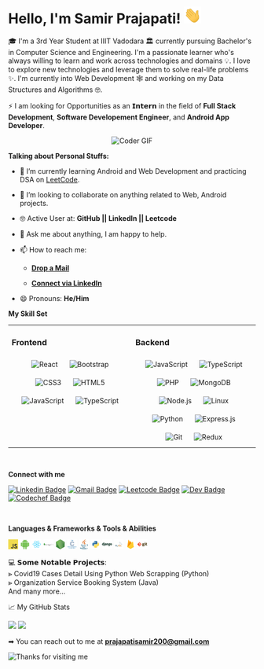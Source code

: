 # Hello, I'm Samir Prajapati!  <img src="https://github.com/ABSphreak/ABSphreak/blob/master/gifs/Hi.gif" width="35px">

🎓 I'm a 3rd Year Student at IIIT Vadodara 🏛 currently pursuing Bachelor's in Computer Science and Engineering. I'm a passionate learner who's always willing to learn and work across technologies and domains 💡. I love to explore new technologies and leverage them to solve real-life problems ✨. I'm currently into Web Development 🕸️ and working on my Data Structures and Algorithms 🤓. <br>

⚡ I am looking for Opportunities as an 𝗜𝗻𝘁𝗲𝗿𝗻 in the field of <b>Full Stack Development</b>, <b>Software Developement Engineer</b>, and <b>Android App Developer</b>. <br>

<p  align="center"><img src="https://media.giphy.com/media/SWoSkN6DxTszqIKEqv/giphy.gif" alt="Coder GIF" width="500" height="400">

**Talking about Personal Stuffs:**

- 🌱 I’m currently learning Android and Web Development and practicing DSA on [LeetCode](https://leetcode.com/samir0711/).
- 👯 I’m looking to collaborate on anything related to Web, Android projects.
- 🤓 Active User at: **GitHub || LinkedIn || Leetcode**
- 💬 Ask me about anything, I am happy to help.

- 📫 How to reach me:

    * [**Drop a Mail**](mailto:prajapatisamir200@gmail.com)

    * [**Connect via LinkedIn**](https://www.linkedin.com/in/samir-prajapati-4600831b4/)

- 😄 Pronouns: **He/Him**

**My Skill Set**  
<table><tr><td valign="top" width="33%">

### Frontend  
<div align="center">  
<img style="margin: 10px" src="https://profilinator.rishav.dev/skills-assets/react-original-wordmark.svg" alt="React" height="50" />  
<img style="margin: 10px" src="https://profilinator.rishav.dev/skills-assets/bootstrap-plain.svg" alt="Bootstrap" height="50" />  
<img style="margin: 10px" src="https://profilinator.rishav.dev/skills-assets/css3-original-wordmark.svg" alt="CSS3" height="50" />  
<img style="margin: 10px" src="https://profilinator.rishav.dev/skills-assets/html5-original-wordmark.svg" alt="HTML5" height="50" />  
<img style="margin: 10px" src="https://profilinator.rishav.dev/skills-assets/javascript-original.svg" alt="JavaScript" height="50" />  
<img style="margin: 10px" src="https://profilinator.rishav.dev/skills-assets/typescript-original.svg" alt="TypeScript" height="50" />  
</div></td><td valign="top" width="33%">

### Backend  
<div align="center">  
<img style="margin: 10px" src="https://profilinator.rishav.dev/skills-assets/javascript-original.svg" alt="JavaScript" height="50" />  
<img style="margin: 10px" src="https://profilinator.rishav.dev/skills-assets/typescript-original.svg" alt="TypeScript" height="50" />  
<img style="margin: 10px" src="https://profilinator.rishav.dev/skills-assets/php-original.svg" alt="PHP" height="50" />
<img style="margin: 10px" src="https://profilinator.rishav.dev/skills-assets/mongodb-original-wordmark.svg" alt="MongoDB" height="50" />  
<img style="margin: 10px" src="https://profilinator.rishav.dev/skills-assets/nodejs-original-wordmark.svg" alt="Node.js" height="50" />  
<img style="margin: 10px" src="https://profilinator.rishav.dev/skills-assets/linux-original.svg" alt="Linux" height="50" />  
<img style="margin: 10px" src="https://profilinator.rishav.dev/skills-assets/python-original.svg" alt="Python" height="50" />  
<img style="margin: 10px" src="https://profilinator.rishav.dev/skills-assets/express-original-wordmark.svg" alt="Express.js" height="50" />  
<img style="margin: 10px" src="https://profilinator.rishav.dev/skills-assets/git-scm-icon.svg" alt="Git" height="50" />  
<img style="margin: 10px" src="https://profilinator.rishav.dev/skills-assets/redux-original.svg" alt="Redux" height="50" />
</div></td></table>  

<br/>  


**Connect with me** 

[![Linkedin Badge](https://img.shields.io/badge/-LinkedIn-blue?style=for-the-badge&logo=Linkedin&logoColor=white&link=https://www.linkedin.com/in/samir-prajapati-4600831b4/)](https://www.linkedin.com/in/samir-prajapati-4600831b4/)
[![Gmail Badge](https://img.shields.io/badge/-Gmail-c14438?style=for-the-badge&logo=Gmail&logoColor=white&link=mailto:prajapatisamir200@gmail.com)](mailto:prajapatisamir200@gmail.com)
[![Leetcode Badge](https://img.shields.io/badge/-Leetcode-orange?style=for-the-badge&logo=Leetcode&logoColor=white&link=https://leetcode.com/samir0711/)](https://leetcode.com/samir0711/)
[![Dev Badge](https://img.shields.io/badge/-Dev-black?style=for-the-badge&logo=Dev&logoColor=white&link=https://dev.to/samir0711)](https://dev.to/samir0711)
[![Codechef Badge](https://img.shields.io/badge/-Codechef-brown?style=for-the-badge&logo=Codechef&logoColor=white&link=https://www.codechef.com/users/samir0711)](https://www.codechef.com/users/samir0711)

  

<br/>  


**Languages & Frameworks & Tools & Abilities**

<code><img height="20" src="https://raw.githubusercontent.com/github/explore/80688e429a7d4ef2fca1e82350fe8e3517d3494d/topics/javascript/javascript.png"></code>
<code><img height="20" src="https://raw.githubusercontent.com/github/explore/80688e429a7d4ef2fca1e82350fe8e3517d3494d/topics/android/android.png"></code>
<code><img height="20" src="https://raw.githubusercontent.com/github/explore/80688e429a7d4ef2fca1e82350fe8e3517d3494d/topics/react/react.png"></code>
<code><img height="20" src="https://raw.githubusercontent.com/github/explore/5c058a388828bb5fde0bcafd4bc867b5bb3f26f3/topics/mongodb/mongodb.png"></code>
<code><img height="20" src="https://raw.githubusercontent.com/github/explore/80688e429a7d4ef2fca1e82350fe8e3517d3494d/topics/nodejs/nodejs.png"></code>
<code><img height="20" src="https://raw.githubusercontent.com/github/explore/80688e429a7d4ef2fca1e82350fe8e3517d3494d/topics/c/c.png"></code>
<code><img height="20" src="https://raw.githubusercontent.com/github/explore/80688e429a7d4ef2fca1e82350fe8e3517d3494d/topics/java/java.png"></code>
<code><img height="20" src="https://raw.githubusercontent.com/github/explore/80688e429a7d4ef2fca1e82350fe8e3517d3494d/topics/python/python.png"></code>
<code><img height="20" src="https://raw.githubusercontent.com/github/explore/80688e429a7d4ef2fca1e82350fe8e3517d3494d/topics/django/django.png"></code>
<code><img height="20" src="https://raw.githubusercontent.com/github/explore/80688e429a7d4ef2fca1e82350fe8e3517d3494d/topics/mysql/mysql.png"></code>
<code><img height="20" src="https://raw.githubusercontent.com/github/explore/80688e429a7d4ef2fca1e82350fe8e3517d3494d/topics/firebase/firebase.png"></code>
<code><img height="20" src="https://raw.githubusercontent.com/github/explore/80688e429a7d4ef2fca1e82350fe8e3517d3494d/topics/git/git.png"></code>


💻 𝗦𝗼𝗺𝗲 𝗡𝗼𝘁𝗮𝗯𝗹𝗲 𝗣𝗿𝗼𝗷𝗲𝗰𝘁𝘀: <br>
⪢ Covid19 Cases Detail Using Python Web Scrapping (Python)<br>
⪢ Organization Service Booking System (Java)<br>
And many more...<br>


📈 My GitHub Stats

<img src="https://github-readme-stats.vercel.app/api?username=samir-0711&hide_border=true&show_icons=true">

<img src="https://github-readme-stats.vercel.app/api/top-langs/?username=samir-0711&hide_border=true&show_icons=true">

➡ You can reach out to me at **prajapatisamir200@gmail.com**<br>

<img height="120" alt="Thanks for visiting me" width="100%" src="https://raw.githubusercontent.com/BrunnerLivio/brunnerlivio/master/images/marquee.svg" />
